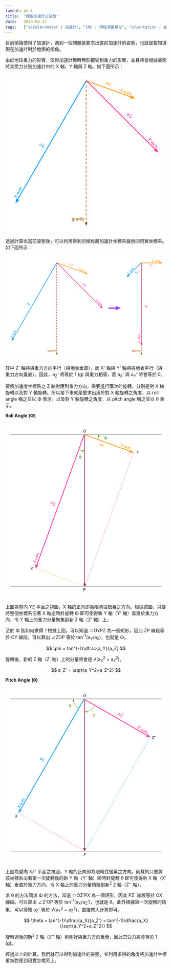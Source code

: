```yaml
---
layout: post
title:  "獲取加速計之姿態"
date:   2014-04-17
tags:   ["accelerometer | 加速計", "IMU | 慣性測量單元", "orientation | 姿態", "spatial rotation | 空間旋轉"]
---
```


目前碩論使用了加速計，遇到一個問題是要求出當前加速計的姿態，也就是要知道現在加速計對於地面的傾角。

由於地球重力的影響，使得加速計無時無刻都受到重力的影響，並且將會根據姿態將其受力分到加速計中的 X 軸、Y 軸與 Z 軸。如下圖所示：

![受力示意圖](https://raw.githubusercontent.com/KuoE0/blog-assets/master/content-photos/2014-04-17-get-the-orientation-of-accelerometer-1.png)

透過計算出當前姿態後，可以利用得到的傾角將加速計坐標系變換回現實坐標系。如下圖所示：

![變換至現實坐標系](https://raw.githubusercontent.com/KuoE0/blog-assets/master/content-photos/2014-04-17-get-the-orientation-of-accelerometer-2.png)

其中 Z' 軸將與重力方向平行（與地表垂直），而 X' 軸與 Y' 軸將與地表平行（與重力方向垂直）。因此，a<sub>Z</sub>' 將等於 1 (g) 與重力相等，而 a<sub>X</sub>' 與 a<sub>Y</sub>' 將會等於 0。

要將加速度坐標系之 Z 軸對應到重力方向，需要進行兩次的旋轉，分別是對 X 軸旋轉以及對 Y 軸旋轉。所以接下來就是要求出用於對 X 軸旋轉之角度，以 roll angle 稱之並以 Φ 表示。以及對 Y 軸旋轉之角度，以 pitch angle 稱之並以 θ 表示。

**Roll Angle (Φ)**

![YZ 平面](https://raw.githubusercontent.com/KuoE0/blog-assets/master/content-photos/2014-04-17-get-the-orientation-of-accelerometer-3.png)

上圖為望向 YZ 平面之視圖，X 軸的正向即為眼睛往螢幕之方向。根據該圖，只要將整個坐標系沿著 X 軸逆時針旋轉 Φ 即可使得新 Y 軸（Y' 軸）垂直於重力方向，令 Y 軸上的重力分量聚集到新 Z 軸（Z' 軸）上。

至於 Φ 該如何求得？根據上圖，可以知道 ▱OYPZ 為一個矩形，因此 ZP 線段等於 OY 線段。可以算出 ∠ZOP 等於 tan<sup>-1</sup>(a<sub>Y</sub>/a<sub>Z</sub>)，也就是 Φ。

$$
\phi = tan^{-1}\dfrac{a_Y}{a_Z}
$$

旋轉後，新的 Z 軸（Z' 軸）上的分量將會是 √(a<sub>Y</sub><sup>2</sup> + a<sub>Z</sub><sup>2</sup>)。

$$
a_Z' = \sqrt{a_Y^2+a_Z^2}
$$

**Pitch Angle (θ)**

![XZ' 平面](https://raw.githubusercontent.com/KuoE0/blog-assets/master/content-photos/2014-04-17-get-the-orientation-of-accelerometer-4.png)

上圖為望向 XZ' 平面之視圖，Y 軸的正向即為眼睛往螢幕之方向。同樣的只要將該坐標系沿著第一次旋轉後的新 Y 軸（Y' 軸）順時針旋轉 θ 即可使得新 X 軸（X' 軸）垂直於重力方向，令 X 軸上的重力分量積聚到新<sup>2</sup> Z 軸（Z'' 軸）。

求 θ 的方法同求 Φ 的方法，知道 ▱OZ'PX 為一個矩形，因此 PZ' 線段等於 OX 線段。可以算出 ∠Z'OP 等於 tan<sup>-1</sup>(a<sub>X</sub>/a<sub>Z</sub>')，也就是 θ。此外根據第一次旋轉的結果，可以得知 a<sub>Z</sub>' 等於 √(a<sub>Y</sub><sup>2</sup> + a<sub>Z</sub><sup>2</sup>)，直接帶入計算即可。

$$
\theta = tan^{-1}\dfrac{a_X}{a_Z'} = tan^{-1}\dfrac{a_X}{\sqrt{a_Y^2+a_Z^2}}
$$

旋轉過後的新<sup>2</sup> Z 軸（Z'' 軸）則剛好與重力方向重疊，因此其受力將會等於 1 (g)。

經過以上的計算，我們就可以得到加速計的姿態，並利用求得的角度將加速計坐標重新對應到現實坐標系上。
